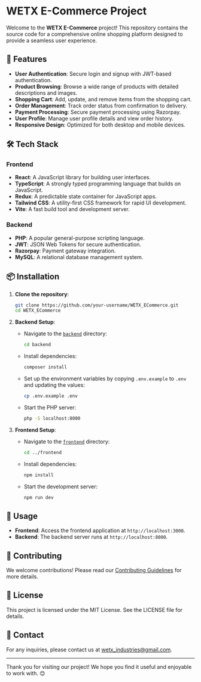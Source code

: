 # WETX E-Commerce Project

Welcome to the **WETX E-Commerce** project! This repository contains the source code for a comprehensive online shopping platform designed to provide a seamless user experience.

## 🚀 Features

- **User Authentication**: Secure login and signup with JWT-based authentication.
- **Product Browsing**: Browse a wide range of products with detailed descriptions and images.
- **Shopping Cart**: Add, update, and remove items from the shopping cart.
- **Order Management**: Track order status from confirmation to delivery.
- **Payment Processing**: Secure payment processing using Razorpay.
- **User Profile**: Manage user profile details and view order history.
- **Responsive Design**: Optimized for both desktop and mobile devices.

## 🛠️ Tech Stack

### Frontend
- **React**: A JavaScript library for building user interfaces.
- **TypeScript**: A strongly typed programming language that builds on JavaScript.
- **Redux**: A predictable state container for JavaScript apps.
- **Tailwind CSS**: A utility-first CSS framework for rapid UI development.
- **Vite**: A fast build tool and development server.

### Backend
- **PHP**: A popular general-purpose scripting language.
- **JWT**: JSON Web Tokens for secure authentication.
- **Razorpay**: Payment gateway integration.
- **MySQL**: A relational database management system.


## 📦 Installation

1. **Clone the repository**:
    ```sh
    git clone https://github.com/your-username/WETX_ECommerce.git
    cd WETX_ECommerce
    ```

2. **Backend Setup**:
    - Navigate to the [`backend`](backend ) directory:
        ```sh
        cd backend
        ```
    - Install dependencies:
        ```sh
        composer install
        ```
    - Set up the environment variables by copying `.env.example` to `.env` and updating the values:
        ```sh
        cp .env.example .env
        ```
    - Start the PHP server:
        ```sh
        php -S localhost:8000
        ```

3. **Frontend Setup**:
    - Navigate to the [`frontend`](frontend ) directory:
        ```sh
        cd ../frontend
        ```
    - Install dependencies:
        ```sh
        npm install
        ```
    - Start the development server:
        ```sh
        npm run dev
        ```

## 📜 Usage

- **Frontend**: Access the frontend application at `http://localhost:3000`.
- **Backend**: The backend server runs at `http://localhost:8000`.

## 🤝 Contributing

We welcome contributions! Please read our [Contributing Guidelines](CONTRIBUTING.md) for more details.

## 📄 License

This project is licensed under the MIT License. See the LICENSE file for details.

## 📧 Contact

For any inquiries, please contact us at [wetx_industries@gmail.com](mailto:wetx_industries@gmail.com).

---

Thank you for visiting our project! We hope you find it useful and enjoyable to work with. 😊


